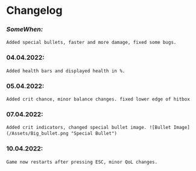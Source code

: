 # **Changelog**

### *SomeWhen:* 
    Added special bullets, faster and more damage, fixed some bugs.

### 04.04.2022: 
    Added health bars and displayed health in %.

### 05.04.2022: 
    Added crit chance, minor balance changes. fixed lower edge of hitbox

### 07.04.2022: 
    Added crit indicators, changed special bullet image. ![Bullet Image](/Assets/Big_bullet.png "Special Bullet")

### 10.04.2022: 
    Game now restarts after pressing ESC, minor QoL changes.

